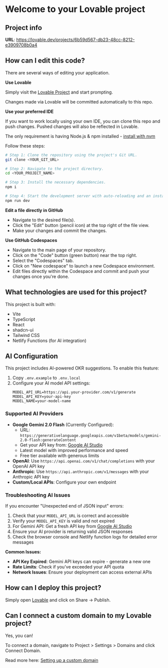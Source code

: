 # Welcome to your Lovable project

## Project info

**URL**: https://lovable.dev/projects/6b59d567-db23-48cc-8212-e3909708b0a4

## How can I edit this code?

There are several ways of editing your application.

**Use Lovable**

Simply visit the [Lovable Project](https://lovable.dev/projects/6b59d567-db23-48cc-8212-e3909708b0a4) and start prompting.

Changes made via Lovable will be committed automatically to this repo.

**Use your preferred IDE**

If you want to work locally using your own IDE, you can clone this repo and push changes. Pushed changes will also be reflected in Lovable.

The only requirement is having Node.js & npm installed - [install with nvm](https://github.com/nvm-sh/nvm#installing-and-updating)

Follow these steps:

```sh
# Step 1: Clone the repository using the project's Git URL.
git clone <YOUR_GIT_URL>

# Step 2: Navigate to the project directory.
cd <YOUR_PROJECT_NAME>

# Step 3: Install the necessary dependencies.
npm i

# Step 4: Start the development server with auto-reloading and an instant preview.
npm run dev
```

**Edit a file directly in GitHub**

- Navigate to the desired file(s).
- Click the "Edit" button (pencil icon) at the top right of the file view.
- Make your changes and commit the changes.

**Use GitHub Codespaces**

- Navigate to the main page of your repository.
- Click on the "Code" button (green button) near the top right.
- Select the "Codespaces" tab.
- Click on "New codespace" to launch a new Codespace environment.
- Edit files directly within the Codespace and commit and push your changes once you're done.

## What technologies are used for this project?

This project is built with:

- Vite
- TypeScript
- React
- shadcn-ui
- Tailwind CSS
- Netlify Functions (for AI integration)

## AI Configuration

This project includes AI-powered OKR suggestions. To enable this feature:

1. Copy `.env.example` to `.env.local`
2. Configure your AI model API settings:
   ```
   MODEL_API_URL=https://api.your-provider.com/v1/generate
   MODEL_API_KEY=your-api-key
   MODEL_NAME=your-model-name
   ```

### Supported AI Providers

- **Google Gemini 2.0 Flash** (Currently Configured): 
  - URL: `https://generativelanguage.googleapis.com/v1beta/models/gemini-2.0-flash:generateContent`
  - Get your API key from: [Google AI Studio](https://makersuite.google.com/app/apikey)
  - Latest model with improved performance and speed
  - Free tier available with generous limits
- **OpenAI**: Use `https://api.openai.com/v1/chat/completions` with your OpenAI API key
- **Anthropic**: Use `https://api.anthropic.com/v1/messages` with your Anthropic API key  
- **Custom/Local APIs**: Configure your own endpoint

### Troubleshooting AI Issues

If you encounter "Unexpected end of JSON input" errors:

1. Check that your `MODEL_API_URL` is correct and accessible
2. Verify your `MODEL_API_KEY` is valid and not expired
3. For Gemini API: Get a fresh API key from [Google AI Studio](https://makersuite.google.com/app/apikey)
4. Ensure your AI provider is returning valid JSON responses
5. Check the browser console and Netlify function logs for detailed error messages

**Common Issues:**
- **API Key Expired**: Gemini API keys can expire - generate a new one
- **Rate Limits**: Check if you've exceeded your API quota
- **Network Issues**: Ensure your deployment can access external APIs

## How can I deploy this project?

Simply open [Lovable](https://lovable.dev/projects/6b59d567-db23-48cc-8212-e3909708b0a4) and click on Share -> Publish.

## Can I connect a custom domain to my Lovable project?

Yes, you can!

To connect a domain, navigate to Project > Settings > Domains and click Connect Domain.

Read more here: [Setting up a custom domain](https://docs.lovable.dev/tips-tricks/custom-domain#step-by-step-guide)
